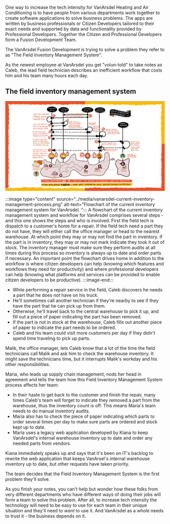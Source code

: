 One way to increase the tech intensity for VanArsdel Heating and Air Conditioning is to have people from various departments work together to create software applications to solve business problems. The apps are written by business professionals or Citizen Developers tailored to their exact needs and supported by data and functionality provided by Professional Developers. Together the Citizen and Professional Developers form a Fusion Development Team.

The VanArsdel Fusion Development is trying to solve a problem they refer to as "The Field Inventory Management System".

As the newest employee at VanArsdel you get "volun-told" to take notes as Caleb, the lead field technician describes an inefficient workflow that costs him and his team many hours each day.

## The field inventory management system

![graphic showing workflow of the current inventory management system](../media/vanarsdel-current-inventory-management-process.png)

:::image type="content" source="../media/vanarsdel-current-inventory-management-process.png" alt-text="Flowchart of the current inventory management system for VanArsdel. ":::
A flowchart of the current inventory management system and workflow for VanArsdel comprises several steps - and this one shows the steps and who is involved. First the field tech is dispatch to a customer's home for a repair. If the field tech need a part they do not have, they will either call the office manager or head to the nearest warehouse. At which point they may or may not find the part in inventory. If the part is in inventory, they may or may not mark indicate they took it out of stock. The inventory manager must make sure they perform audits at all times during this process so inventory is always up to date and order parts if necessary. An important point the flowchart drives home in addition to the workflow is where citizen developers can help (knowing which features and workflows they need for productivity) and where professional developers can help (knowing what platforms and services can be provided to enable citizen developers to be productive).
:::image-end:::

- While performing a repair service in the field, Caleb discovers he needs a part that he does not have on his truck.
- He'll sometimes call another technician if they're nearby to see if they have the part that he can pick up from them.
- Otherwise, he'll travel back to the central warehouse to pick it up, and fill out a piece of paper indicating the part has been removed.
- If the part is not in stock at the warehouse, Caleb fills out another piece of paper to indicate the part needs to be ordered.
- Caleb and his team could visit more customers per day if they didn't spend time traveling to pick up parts.

Malik, the office manager, lets Caleb know that a lot of the time the field technicians call Malik and ask him to check the warehouse inventory. It might save the technicians time, but it interrupts Malik's workday and his other responsibilities.

Maria, who leads up supply chain management, nods her head in agreement and tells the team how this Field Inventory Management System process affects her team:

- In their haste to get back to the customer and finish the repair, many times Caleb's team will forget to indicate they removed a part from the warehouse, thus the inventory count is off. This means Maria's team needs to do manual inventory audits.
- Maria also has to check the piece of paper indicating which parts to order several times per day to make sure parts are ordered and stock kept up to date.
- Maria uses a legacy web application developed by Kiana to keep VanArsdel's internal warehouse inventory up to date and order any needed parts from vendors.

Kiana immediately speaks up and says that it's been on IT's backlog to rewrite the web application that keeps VanArsel's internal warehouse inventory up to date, but other requests have taken priority.

The team decides that the Field Inventory Management System is the first problem they'll solve.

As you finish your notes, you can't help but wonder how these folks from very different departments who have different ways of doing their jobs will form a team to solve this problem. After all, to increase tech intensity the technology will need to be easy to use for each team in their unique situation and they'll need to _want_ to use it. And VanArsdel as a whole needs to trust it - the business depends on it.
